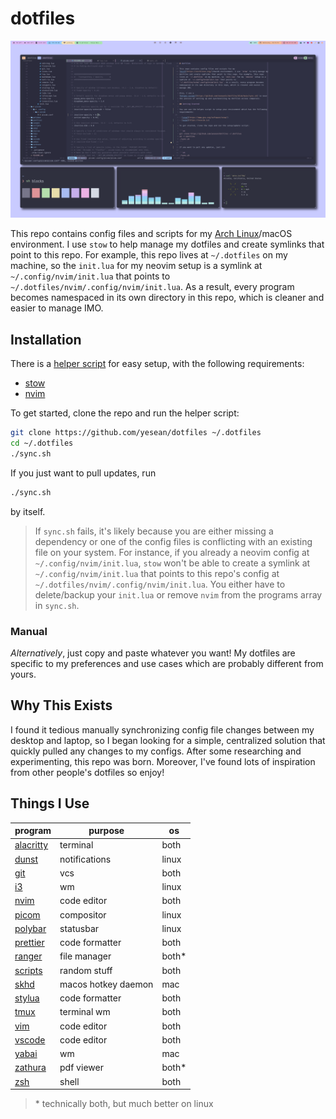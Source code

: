 # dotfiles

![screenshot](./screenshot.png)

This repo contains config files and scripts for my
[Arch Linux](https://archlinux.org/)/macOS environment. I use `stow` to help
manage my dotfiles and create symlinks that point to this repo. For example,
this repo lives at `~/.dotfiles` on my machine, so the `init.lua` for my neovim
setup is a symlink at `~/.config/nvim/init.lua` that points to
`~/.dotfiles/nvim/.config/nvim/init.lua`. As a result, every program becomes
namespaced in its own directory in this repo, which is cleaner and easier to
manage IMO.

## Installation

There is a
[helper script](https://github.com/seanye24/dotfiles/blob/main/sync.sh) for easy
setup, with the following requirements:

- [stow](https://www.gnu.org/software/stow/)
- [nvim](https://neovim.io)

To get started, clone the repo and run the helper script:

```sh
git clone https://github.com/yesean/dotfiles ~/.dotfiles
cd ~/.dotfiles
./sync.sh
```

If you just want to pull updates, run

```sh
./sync.sh
```

by itself.

> If `sync.sh` fails, it's likely because you are either missing a dependency or
> one of the config files is conflicting with an existing file on your system.
> For instance, if you already a neovim config at `~/.config/nvim/init.lua`,
> `stow` won't be able to create a symlink at `~/.config/nvim/init.lua` that
> points to this repo's config at `~/.dotfiles/nvim/.config/nvim/init.lua`. You
> either have to delete/backup your `init.lua` or remove `nvim` from the
> programs array in `sync.sh`.

### Manual

_Alternatively_, just copy and paste whatever you want! My dotfiles are specific
to my preferences and use cases which are probably different from yours.

## Why This Exists

I found it tedious manually synchronizing config file changes between my desktop
and laptop, so I began looking for a simple, centralized solution that quickly
pulled any changes to my configs. After some researching and experimenting, this
repo was born. Moreover, I've found lots of inspiration from other people's
dotfiles so enjoy!

## Things I Use

| program                                                                   | purpose             | os     |
| ------------------------------------------------------------------------- | ------------------- | ------ |
| [alacritty](https://alacritty.org/)                                       | terminal            | both   |
| [dunst](https://dunst-project.org/)                                       | notifications       | linux  |
| [git](https://git-scm.com/)                                               | vcs                 | both   |
| [i3](https://i3wm.org/)                                                   | wm                  | linux  |
| [nvim](https://neovim.io/)                                                | code editor         | both   |
| [picom](https://github.com/yshui/picom)                                   | compositor          | linux  |
| [polybar](https://polybar.github.io/)                                     | statusbar           | linux  |
| [prettier](https://prettier.io/)                                          | code formatter      | both   |
| [ranger](https://github.com/ranger/ranger)                                | file manager        | both\* |
| [scripts](https://github.com/seanye24/dotfiles/blob/main/scripts/scripts) | random stuff        | both   |
| [skhd](https://github.com/koekeishiya/skhd)                               | macos hotkey daemon | mac    |
| [stylua](https://github.com/JohnnyMorganz/StyLua)                         | code formatter      | both   |
| [tmux](https://github.com/tmux/tmux/wiki)                                 | terminal wm         | both   |
| [vim](https://www.vim.org/)                                               | code editor         | both   |
| [vscode](https://code.visualstudio.com/)                                  | code editor         | both   |
| [yabai](https://github.com/koekeishiya/yabai)                             | wm                  | mac    |
| [zathura](https://pwmt.org/projects/zathura/)                             | pdf viewer          | both\* |
| [zsh](https://www.zsh.org/)                                               | shell               | both   |

> \* technically both, but much better on linux
